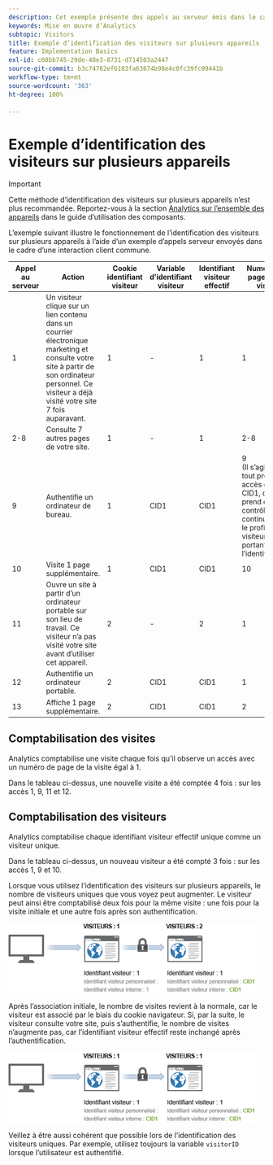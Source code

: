 ```yaml
---
description: Cet exemple présente des appels au serveur émis dans le cadre d’une interaction client type.
keywords: Mise en œuvre d’Analytics
subtopic: Visitors
title: Exemple d’identification des visiteurs sur plusieurs appareils
feature: Implementation Basics
exl-id: c68bb745-29de-48e3-8731-d714503a2447
source-git-commit: b3c74782ef6183fa63674b98e4c0fc39fc09441b
workflow-type: tm+mt
source-wordcount: '363'
ht-degree: 100%

---
```


# Exemple d’identification des visiteurs sur plusieurs appareils

>[!IMPORTANT]
>
>Cette méthode d’identification des visiteurs sur plusieurs appareils n’est plus recommandée. Reportez-vous à la section [Analytics sur l’ensemble des appareils](/help/components/cda/overview.md) dans le guide d’utilisation des composants.

L’exemple suivant illustre le fonctionnement de l’identification des visiteurs sur plusieurs appareils à l’aide d’un exemple d’appels serveur envoyés dans le cadre d’une interaction client commune.

| Appel au serveur | Action | Cookie identifiant visiteur | Variable d’identifiant visiteur | Identifiant visiteur effectif | Numéro de page de la visite | Nombre de visites |
|--- |--- |--- |--- |--- |--- |--- |
| 1 | Un visiteur clique sur un lien contenu dans un courrier électronique marketing et consulte votre site à partir de son ordinateur personnel. Ce visiteur a déjà visité votre site 7 fois auparavant. | 1 | - | 1 | 1 | 8 |
| 2-8 | Consulte 7 autres pages de votre site. | 1 | - | 1 | 2-8 | 8 |
| 9 | Authentifie un ordinateur de bureau. | 1 | CID1 | CID1 | 9 <br>(Il s’agit du tout premier accès de CID1, qui prend donc le contrôle et continue sur le profil du visiteur portant l’identifiant 1.) | 8 |
| 10 | Visite 1 page supplémentaire. | 1 | CID1 | CID1 | 10 | 8 |
| 11 | Ouvre un site à partir d’un ordinateur portable sur son lieu de travail. Ce visiteur n’a pas visité votre site avant d’utiliser cet appareil. | 2 | - | 2 | 1 | 1 |
| 12 | Authentifie un ordinateur portable. | 2 | CID1 | CID1 | 1 | 9 |
| 13 | Affiche 1 page supplémentaire. | 2 | CID1 | CID1 | 2 | 9 |

## Comptabilisation des visites

Analytics comptabilise une visite chaque fois qu’il observe un accès avec un numéro de page de la visite égal à 1.

Dans le tableau ci-dessus, une nouvelle visite a été comptée 4 fois : sur les accès 1, 9, 11 et 12.

## Comptabilisation des visiteurs

Analytics comptabilise chaque identifiant visiteur effectif unique comme un visiteur unique.

Dans le tableau ci-dessus, un nouveau visiteur a été compté 3 fois : sur les accès 1, 9 et 10.

Lorsque vous utilisez l’identification des visiteurs sur plusieurs appareils, le nombre de visiteurs uniques que vous voyez peut augmenter. Le visiteur peut ainsi être comptabilisé deux fois pour la même visite : une fois pour la visite initiale et une autre fois après son authentification.

![](assets/visitors.png)

Après l’association initiale, le nombre de visites revient à la normale, car le visiteur est associé par le biais du cookie navigateur. Si, par la suite, le visiteur consulte votre site, puis s’authentifie, le nombre de visites n’augmente pas, car l’identifiant visiteur effectif reste inchangé après l’authentification.

![](assets/visitors_2.png)

Veillez à être aussi cohérent que possible lors de l’identification des visiteurs uniques. Par exemple, utilisez toujours la variable `visitorID` lorsque l’utilisateur est authentifié.

